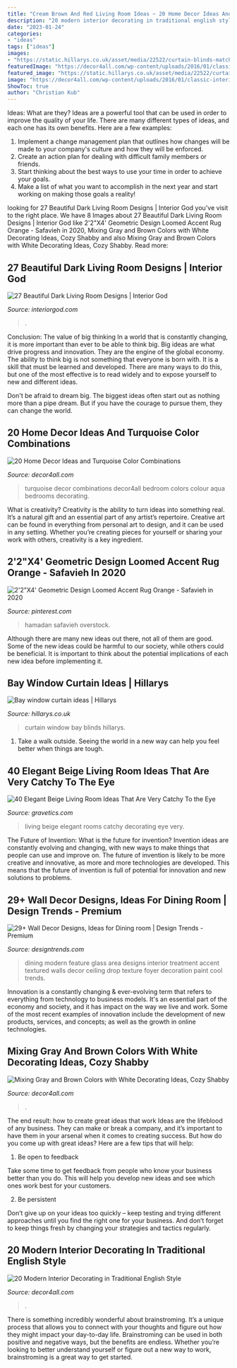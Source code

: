 ```yaml
---
title: "Cream Brown And Red Living Room Ideas ~ 20 Home Decor Ideas And Turquoise Color Combinations"
description: "20 modern interior decorating in traditional english style"
date: "2023-01-24"
categories:
- "ideas"
tags: ["ideas"]
images:
- "https://static.hillarys.co.uk/asset/media/22522/curtain-blinds-match-portrait.jpg?mcb=5f884e47a7424cfe86340315ccaafed0"
featuredImage: "https://decor4all.com/wp-content/uploads/2016/01/classic-interior-decorating-english-style-12.jpg"
featured_image: "https://static.hillarys.co.uk/asset/media/22522/curtain-blinds-match-portrait.jpg?mcb=5f884e47a7424cfe86340315ccaafed0"
image: "https://decor4all.com/wp-content/uploads/2016/01/classic-interior-decorating-english-style-12.jpg"
ShowToc: true
author: "Christian Kub"
---
```



Ideas: What are they?
Ideas are a powerful tool that can be used in order to improve the quality of your life. There are many different types of ideas, and each one has its own benefits. Here are a few examples: 
1. Implement a change management plan that outlines how changes will be made to your company's culture and how they will be enforced. 
2. Create an action plan for dealing with difficult family members or friends. 
3. Start thinking about the best ways to use your time in order to achieve your goals. 
4. Make a list of what you want to accomplish in the next year and start working on making those goals a reality!

	

		
looking for 27 Beautiful Dark Living Room Designs | Interior God you've visit to the right place. We have 8 Images about 27 Beautiful Dark Living Room Designs | Interior God like 2&#039;2&quot;X4&#039; Geometric Design Loomed Accent Rug Orange - Safavieh in 2020, Mixing Gray and Brown Colors with White Decorating Ideas, Cozy Shabby and also Mixing Gray and Brown Colors with White Decorating Ideas, Cozy Shabby. Read more:
		
    
## 27 Beautiful Dark Living Room Designs | Interior God

<img loading=lazy src="https://www.interiorgod.com/wp-content/uploads/2016/05/dark-blue-wall.jpg" onerror="this.onerror=null;this.src='https://tse2.mm.bing.net/th?id=OIP.OdqBxiAYmcVCUq0-xEipkwHaJ7&amp;pid=15.1';" alt="27 Beautiful Dark Living Room Designs | Interior God">

_Source: interiorgod.com_

>. 

	

Conclusion: The value of big thinking
In a world that is constantly changing, it is more important than ever to be able to think big. Big ideas are what drive progress and innovation. They are the engine of the global economy.
The ability to think big is not something that everyone is born with. It is a skill that must be learned and developed. There are many ways to do this, but one of the most effective is to read widely and to expose yourself to new and different ideas.

Don't be afraid to dream big. The biggest ideas often start out as nothing more than a pipe dream. But if you have the courage to pursue them, they can change the world.

    
## 20 Home Decor Ideas And Turquoise Color Combinations

<img loading=lazy src="http://decor4all.com/wp-content/uploads/2015/06/turquoise-colors-room-decorating-ideas-10.jpg" onerror="this.onerror=null;this.src='https://tse3.mm.bing.net/th?id=OIP.WL2hB5o_TahB5LRZ-93JCAHaKI&amp;pid=15.1';" alt="20 Home Decor Ideas and Turquoise Color Combinations">

_Source: decor4all.com_

>turquoise decor combinations decor4all bedroom colors colour aqua bedrooms decorating. 

	

What is creativity?
Creativity is the ability to turn ideas into something real. It’s a natural gift and an essential part of any artist’s repertoire. Creative art can be found in everything from personal art to design, and it can be used in any setting. Whether you’re creating pieces for yourself or sharing your work with others, creativity is a key ingredient.

    
## 2&#039;2&quot;X4&#039; Geometric Design Loomed Accent Rug Orange - Safavieh In 2020

<img loading=lazy src="https://i.pinimg.com/736x/fd/73/58/fd73580ad3f564e6465a77079f981036.jpg" onerror="this.onerror=null;this.src='https://tse3.mm.bing.net/th?id=OIP.ZSUWRluxVTigeEEC-KqT4gHaHa&amp;pid=15.1';" alt="2&#039;2&quot;X4&#039; Geometric Design Loomed Accent Rug Orange - Safavieh in 2020">

_Source: pinterest.com_

>hamadan safavieh overstock. 

	

Although there are many new ideas out there, not all of them are good. Some of the new ideas could be harmful to our society, while others could be beneficial. It is important to think about the potential implications of each new idea before implementing it.

    
## Bay Window Curtain Ideas | Hillarys

<img loading=lazy src="https://static.hillarys.co.uk/asset/media/22522/curtain-blinds-match-portrait.jpg?mcb=5f884e47a7424cfe86340315ccaafed0" onerror="this.onerror=null;this.src='https://tse4.mm.bing.net/th?id=OIP.1CuH1IuQuRZX83zHQJsh2wHaLH&amp;pid=15.1';" alt="Bay window curtain ideas | Hillarys">

_Source: hillarys.co.uk_

>curtain window bay blinds hillarys. 

	

1. Take a walk outside. Seeing the world in a new way can help you feel better when things are tough.

    
## 40 Elegant Beige Living Room Ideas That Are Very Catchy To The Eye

<img loading=lazy src="https://www.gravetics.com/wp-content/uploads/2017/09/Beige-and-brown-living-room-decorating-ideas.jpg" onerror="this.onerror=null;this.src='https://tse3.mm.bing.net/th?id=OIP.s4ExyKjxt7Idm5FKHglWegHaJ4&amp;pid=15.1';" alt="40 Elegant Beige Living Room Ideas That Are Very Catchy To the Eye">

_Source: gravetics.com_

>living beige elegant rooms catchy decorating eye very. 

	

The Future of Invention: What is the future for invention?
Invention ideas are constantly evolving and changing, with new ways to make things that people can use and improve on. The future of invention is likely to be more creative and innovative, as more and more technologies are developed. This means that the future of invention is full of potential for innovation and new solutions to problems.

    
## 29+ Wall Decor Designs, Ideas For Dining Room | Design Trends - Premium

<img loading=lazy src="https://images.designtrends.com/wp-content/uploads/2016/02/21042241/Modern-Dining-Area-With-Red-Glass-Feature-Wall.jpeg" onerror="this.onerror=null;this.src='https://tse4.mm.bing.net/th?id=OIP.oUMTJUKWyoPNbCOt1CuzQgHaJ4&amp;pid=15.1';" alt="29+ Wall Decor Designs, Ideas for Dining room | Design Trends - Premium">

_Source: designtrends.com_

>dining modern feature glass area designs interior treatment accent textured walls decor ceiling drop texture foyer decoration paint cool trends. 

	

Innovation is a constantly changing & ever-evolving term that refers to everything from technology to business models. It's an essential part of the economy and society, and it has impact on the way we live and work. Some of the most recent examples of innovation include the development of new products, services, and concepts; as well as the growth in online technologies.

    
## Mixing Gray And Brown Colors With White Decorating Ideas, Cozy Shabby

<img loading=lazy src="https://decor4all.com/wp-content/uploads/2015/07/shabby-chic-ideas-vintage-style-13.jpg" onerror="this.onerror=null;this.src='https://tse4.mm.bing.net/th?id=OIP.ZaVv5DIX_WuPl_QrBjOVqwHaJ3&amp;pid=15.1';" alt="Mixing Gray and Brown Colors with White Decorating Ideas, Cozy Shabby">

_Source: decor4all.com_

>. 

	

The end result: how to create great ideas that work
Ideas are the lifeblood of any business. They can make or break a company, and it’s important to have them in your arsenal when it comes to creating success. But how do you come up with great ideas? Here are a few tips that will help:
1. Be open to feedback

Take some time to get feedback from people who know your business better than you do. This will help you develop new ideas and see which ones work best for your customers.

2. Be persistent

Don’t give up on your ideas too quickly – keep testing and trying different approaches until you find the right one for your business. And don’t forget to keep things fresh by changing your strategies and tactics regularly.

    
## 20 Modern Interior Decorating In Traditional English Style

<img loading=lazy src="https://decor4all.com/wp-content/uploads/2016/01/classic-interior-decorating-english-style-12.jpg" onerror="this.onerror=null;this.src='https://tse2.mm.bing.net/th?id=OIP.uh_2upG_N4fTm4RUI0jVnQHaF6&amp;pid=15.1';" alt="20 Modern Interior Decorating in Traditional English Style">

_Source: decor4all.com_

>. 

	

There is something incredibly wonderful about brainstroming. It’s a unique process that allows you to connect with your thoughts and figure out how they might impact your day-to-day life. Brainstroming can be used in both positive and negative ways, but the benefits are endless. Whether you’re looking to better understand yourself or figure out a new way to work, brainstroming is a great way to get started.

